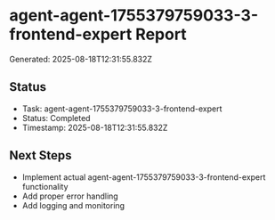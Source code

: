 # agent-agent-1755379759033-3-frontend-expert Report

Generated: 2025-08-18T12:31:55.832Z

## Status
- Task: agent-agent-1755379759033-3-frontend-expert
- Status: Completed
- Timestamp: 2025-08-18T12:31:55.832Z

## Next Steps
- Implement actual agent-agent-1755379759033-3-frontend-expert functionality
- Add proper error handling
- Add logging and monitoring
